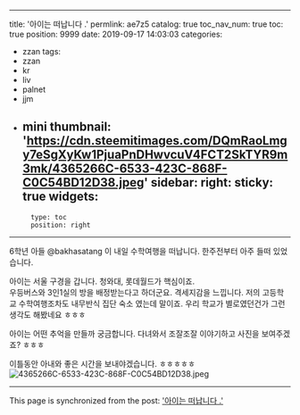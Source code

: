 
---
title: '아이는 떠납니다 .'
permlink: ae7z5
catalog: true
toc_nav_num: true
toc: true
position: 9999
date: 2019-09-17 14:03:03
categories:
- zzan
tags:
- zzan
- kr
- liv
- palnet
- jjm
- mini
thumbnail: 'https://cdn.steemitimages.com/DQmRaoLmgy7eSgXyKw1PjuaPnDHwvcuV4FCT2SkTYR9m3mk/4365266C-6533-423C-868F-C0C54BD12D38.jpeg'
sidebar:
    right:
        sticky: true
widgets:
    -
        type: toc
        position: right
---


6학년 아들 @bakhasatang 이 내일 수학여행을 떠납니다. 
한주전부터 아주 들떠 있었습니다.  

아이는 서울 구경을 갑니다. 
청와대, 롯데월드가 핵심이죠.  
우등버스와 3인1실의 방을 배정받는다고 하더군요. 
격세지감을 느낍니다. 저의 고등학교 수학여행조차도 내무반식 집단 숙소 였는데 말이죠.  우리 학교가 별로였던건가 그런생각도 해봤네요 ㅎㅎㅎ

아이는 어떤 추억을 만들까 궁금합니다.  다녀와서 조잘조잘 이야기하고 사진을 보여주겠죠? ㅎㅎㅎ

이틀동안 아내와 좋은 시간을 보내야겠습니다. ㅎㅎㅎㅎㅎ![4365266C-6533-423C-868F-C0C54BD12D38.jpeg](https://cdn.steemitimages.com/DQmRaoLmgy7eSgXyKw1PjuaPnDHwvcuV4FCT2SkTYR9m3mk/4365266C-6533-423C-868F-C0C54BD12D38.jpeg)

- - -

This page is synchronized from the post: ['아이는 떠납니다 .'](https://steemit.com/@kingbit/ae7z5)
